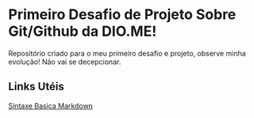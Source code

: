 # Primeiro Desafio de Projeto Sobre Git/Github da DIO.ME!
Repositório criado para o meu primeiro desafio e projeto, observe minha evolução!
Não vai se decepcionar.

## Links Utéis
[Sintaxe Basica Markdown](https://www.markdownguide.org/basic-syntax/)
